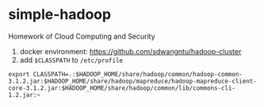 # simple-hadoop
Homework of Cloud Computing and Security

1. docker environment: https://github.com/sdwangntu/hadoop-cluster
2. add ```$CLASSPATH``` to ```/etc/profile```
```
export CLASSPATH=.:$HADOOP_HOME/share/hadoop/common/hadoop-common-3.1.2.jar:$HADOOP_HOME/share/hadoop/mapreduce/hadoop-mapreduce-client-core-3.1.2.jar:$HADOOP_HOME/share/hadoop/common/lib/commons-cli-1.2.jar:~
```
